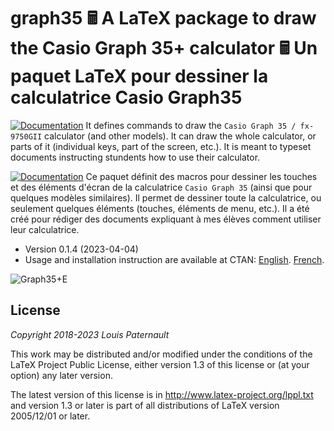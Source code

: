 graph35 🖩 A LaTeX package to draw the Casio Graph 35+ calculator 🖩 Un paquet LaTeX pour dessiner la calculatrice Casio Graph35
==============================================================================================================================

[![Documentation](https://img.shields.io/badge/Doc-English-brightgreen.svg)](http://mirrors.ctan.org/graphics/graph35/graph35-en.pdf)
It defines commands to draw the `Casio Graph 35 / fx-9750GII` calculator (and other models). It can draw the whole calculator, or parts of it (individual keys, part of the screen, etc.). It is meant to typeset documents instructing stundents how to use their calculator.

[![Documentation](https://img.shields.io/badge/Doc-Français-brightgreen.svg)](http://mirrors.ctan.org/graphics/graph35/graph35-fr.pdf)
Ce paquet définit des macros pour dessiner les touches et des éléments d'écran de la calculatrice `Casio Graph 35` (ainsi que pour quelques modèles similaires). Il permet de dessiner toute la     calculatrice, ou seulement quelques éléments (touches, éléments de menu, etc.). Il a été créé pour rédiger des documents expliquant à mes élèves comment utiliser leur calculatrice.

- Version 0.1.4 (2023-04-04)
- Usage and installation instruction are available at CTAN:
  [English](http://mirrors.ctan.org/graphics/graph35/graph35-en.pdf).
  [French](http://mirrors.ctan.org/graphics/graph35/graph35-fr.pdf).

![Graph35+E](https://framagit.org/spalax/graph35/-/raw/v0.1.4/graph35plusE.png)

License
-------

*Copyright 2018-2023 Louis Paternault*

This work may be distributed and/or modified under the conditions of the LaTeX
Project Public License, either version 1.3 of this license or (at your option)
any later version.

The latest version of this license is in http://www.latex-project.org/lppl.txt
and version 1.3 or later is part of all distributions of LaTeX version
2005/12/01 or later.
